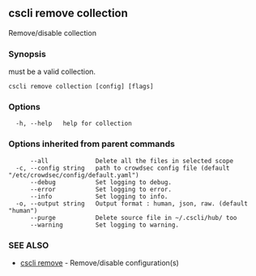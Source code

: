 ## cscli remove collection

Remove/disable collection

### Synopsis

<config> must be a valid collection.

```
cscli remove collection [config] [flags]
```

### Options

```
  -h, --help   help for collection
```

### Options inherited from parent commands

```
      --all             Delete all the files in selected scope
  -c, --config string   path to crowdsec config file (default "/etc/crowdsec/config/default.yaml")
      --debug           Set logging to debug.
      --error           Set logging to error.
      --info            Set logging to info.
  -o, --output string   Output format : human, json, raw. (default "human")
      --purge           Delete source file in ~/.cscli/hub/ too
      --warning         Set logging to warning.
```

### SEE ALSO

* [cscli remove](cscli_remove.md)	 - Remove/disable configuration(s)


